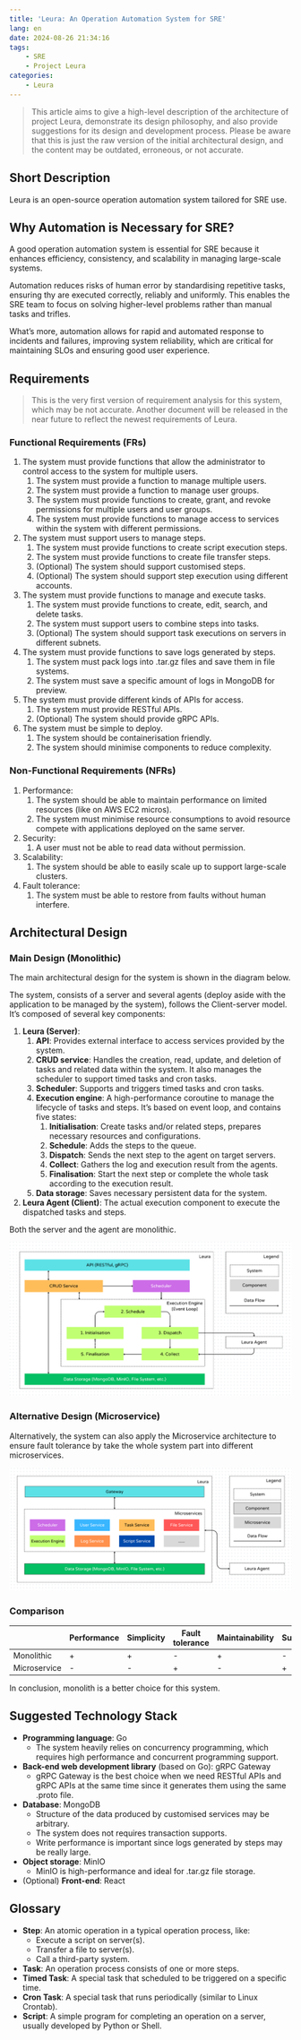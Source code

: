 ```yaml
---
title: 'Leura: An Operation Automation System for SRE'
lang: en
date: 2024-08-26 21:34:16
tags:
    - SRE
    - Project Leura
categories:
    - Leura
---
```


> This article aims to give a high-level description of the architecture of project Leura, demonstrate its design philosophy, and also provide suggestions for its design and development process.
Please be aware that this is just the raw version of the initial architectural design, and the content may be outdated, erroneous, or not accurate.

## Short Description

Leura is an open-source operation automation system tailored for SRE use.

## Why Automation is Necessary for SRE?

A good operation automation system is essential for SRE because it enhances efficiency, consistency, and scalability in managing large-scale systems.

Automation reduces risks of human error by standardising repetitive tasks, ensuring thy are executed correctly, reliably and uniformly. This enables the SRE team to focus on solving higher-level problems rather than manual tasks and trifles.

What’s more, automation allows for rapid and automated response to incidents and failures, improving system reliability, which are critical for maintaining SLOs and ensuring good user experience.

## Requirements

> This is the very first version of requirement analysis for this system, which may be not accurate. Another document will be released in the near future to reflect the newest requirements of Leura.
> 

### Functional Requirements (FRs)

1. The system must provide functions that allow the administrator to control access to the system for multiple users.
    1. The system must provide a function to manage multiple users.
    2. The system must provide a function to manage user groups.
    3. The system must provide functions to create, grant, and revoke permissions for multiple users and user groups.
    4. The system must provide functions to manage access to services within the system with different permissions.
2. The system must support users to manage steps.
    1. The system must provide functions to create script execution steps.
    2. The system must provide functions to create file transfer steps.
    3. (Optional) The system should support customised steps.
    4. (Optional) The system should support step execution using different accounts.
3. The system must provide functions to manage and execute tasks.
    1. The system must provide functions to create, edit, search, and delete tasks.
    2. The system must support users to combine steps into tasks.
    3. (Optional) The system should support task executions on servers in different subnets.
4. The system must provide functions to save logs generated by steps.
    1. The system must pack logs into .tar.gz files and save them in file systems.
    2. The system must save a specific amount of logs in MongoDB for preview.
5. The system must provide different kinds of APIs for access.
    1. The system must provide RESTful APIs.
    2. (Optional) The system should provide gRPC APIs.
6. The system must be simple to deploy.
    1. The system should be containerisation friendly.
    2. The system should minimise components to reduce complexity.

### Non-Functional Requirements (NFRs)

1. Performance:
    1. The system should be able to maintain performance on limited resources (like on AWS EC2 micros).
    2. The system must minimise resource consumptions to avoid resource compete with applications deployed on the same server.
2. Security:
    1. A user must not be able to read data without permission.
3. Scalability:
    1. The system should be able to easily scale up to support large-scale clusters.
4. Fault tolerance:
    1. The system must be able to restore from faults without human interfere.

## Architectural Design

### Main Design (Monolithic)

The main architectural design for the system is shown in the diagram below. 

The system, consists of a server and several agents (deploy aside with the application to be managed by the system), follows the Client-server model. It’s composed of several key components:

1. **Leura (Server)**:
    1. **API**: Provides external interface to access services provided by the system.
    2. **CRUD service**: Handles the creation, read, update, and deletion of tasks and related data within the system. It also manages the scheduler to support timed tasks and cron tasks.
    3. **Scheduler**: Supports and triggers timed tasks and cron tasks.
    4. **Execution engine**: A high-performance coroutine to manage the lifecycle of tasks and steps. It’s based on event loop, and contains five states:
        1. **Initialisation**: Create tasks and/or related steps, prepares necessary resources and configurations.
        2. **Schedule**: Adds the steps to the queue.
        3. **Dispatch**: Sends the next step to the agent on target servers.
        4. **Collect**: Gathers the log and execution result from the agents.
        5. **Finalisation**: Start the next step or complete the whole task according to the execution result.
    5. **Data storage**: Saves necessary persistent data for the system.
2. **Leura Agent (Client)**: The actual execution component to execute the dispatched tasks and steps.

Both the server and the agent are monolithic.

![Leura Main Design](/images/leura-monolith.png)

### Alternative Design (Microservice)

Alternatively, the system can also apply the Microservice architecture to ensure fault tolerance by take the whole system part into different microservices.

![Leura Alternative Design](/images/leura-microservice.png)

### Comparison

|  | Performance | Simplicity | Fault tolerance | Maintainability | Sustainability |
| --- | --- | --- | --- | --- | --- |
| Monolithic | + | + | - | + | - |
| Microservice | - | - | + | - | + |

In conclusion, monolith is a better choice for this system.

## Suggested Technology Stack

- **Programming language**: Go
    - The system heavily relies on concurrency programming, which requires high performance and concurrent programming support.
- **Back-end web development library** (based on Go): gRPC Gateway
    - gRPC Gateway is the best choice when we need RESTful APIs and gRPC APIs at the same time since it generates them using the same .proto file.
- **Database**: MongoDB
    - Structure of the data produced by customised services may be arbitrary.
    - The system does not requires transaction supports.
    - Write performance is important since logs generated by steps may be really large.
- **Object storage**: MinIO
    - MinIO is high-performance and ideal for .tar.gz file storage.
- (Optional) **Front-end**: React

## Glossary

- **Step**: An atomic operation in a typical operation process, like:
    - Execute a script on server(s).
    - Transfer a file to server(s).
    - Call a third-party system.
- **Task**: An operation process consists of one or more steps.
- **Timed Task**: A special task that scheduled to be triggered on a specific time.
- **Cron Task**: A special task that runs periodically (similar to Linux Crontab).
- **Script**: A simple program for completing an operation on a server, usually developed by Python or Shell.

